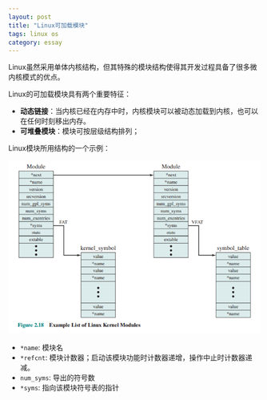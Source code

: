 ```yaml
---
layout: post
title: "Linux可加载模块"
tags: linux os
category: essay
---
```


Linux虽然采用单体内核结构，但其特殊的模块结构使得其开发过程具备了很多微内核模式的优点。

Linux的可加载模块具有两个重要特征：

- **动态链接**：当内核已经在内存中时，内核模块可以被动态加载到内核，也可以在任何时刻移出内存。
- **可堆叠模块**：模块可按层级结构排列；

Linux模块所用结构的一个示例：

![Linux Kernel Modules](/assets/os_3.png)

- `*name`: 模块名
- `*refcnt`: 模块计数器；启动该模块功能时计数器递增，操作中止时计数器递减。
- `num_syms`: 导出的符号数
- `*syms`: 指向该模块符号表的指针